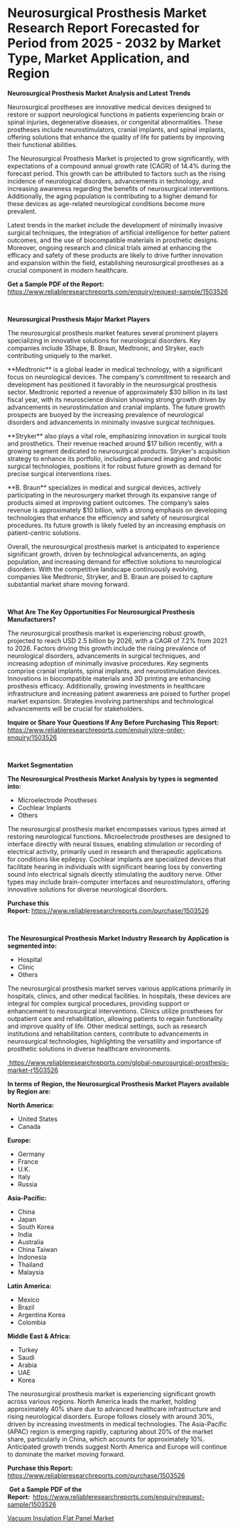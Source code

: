 <p><h1>Neurosurgical Prosthesis Market Research Report Forecasted for Period from 2025 -  2032 by Market Type, Market Application, and Region</h1></p><p><strong>Neurosurgical Prosthesis Market Analysis and Latest Trends</strong></p>
<p><p>Neurosurgical prostheses are innovative medical devices designed to restore or support neurological functions in patients experiencing brain or spinal injuries, degenerative diseases, or congenital abnormalities. These prostheses include neurostimulators, cranial implants, and spinal implants, offering solutions that enhance the quality of life for patients by improving their functional abilities.</p><p>The Neurosurgical Prosthesis Market is projected to grow significantly, with expectations of a compound annual growth rate (CAGR) of 14.4% during the forecast period. This growth can be attributed to factors such as the rising incidence of neurological disorders, advancements in technology, and increasing awareness regarding the benefits of neurosurgical interventions. Additionally, the aging population is contributing to a higher demand for these devices as age-related neurological conditions become more prevalent.</p><p>Latest trends in the market include the development of minimally invasive surgical techniques, the integration of artificial intelligence for better patient outcomes, and the use of biocompatible materials in prosthetic designs. Moreover, ongoing research and clinical trials aimed at enhancing the efficacy and safety of these products are likely to drive further innovation and expansion within the field, establishing neurosurgical prostheses as a crucial component in modern healthcare.</p></p>
<p><strong>Get a Sample PDF of the Report:&nbsp;</strong> <a href="https://www.reliableresearchreports.com/enquiry/request-sample/1503526?utm_campaign=2957&utm_medium=2&utm_source=Github&utm_content=ia&utm_term=23032025&utm_id=neurosurgical-prosthesis">https://www.reliableresearchreports.com/enquiry/request-sample/1503526</a></p>
<p>&nbsp;</p>
<p><strong>Neurosurgical Prosthesis Major Market Players</strong></p>
<p><p>The neurosurgical prosthesis market features several prominent players specializing in innovative solutions for neurological disorders. Key companies include 3Shape, B. Braun, Medtronic, and Stryker, each contributing uniquely to the market.</p><p>**Medtronic** is a global leader in medical technology, with a significant focus on neurological devices. The company's commitment to research and development has positioned it favorably in the neurosurgical prosthesis sector. Medtronic reported a revenue of approximately $30 billion in its last fiscal year, with its neuroscience division showing strong growth driven by advancements in neurostimulation and cranial implants. The future growth prospects are buoyed by the increasing prevalence of neurological disorders and advancements in minimally invasive surgical techniques.</p><p>**Stryker** also plays a vital role, emphasizing innovation in surgical tools and prosthetics. Their revenue reached around $17 billion recently, with a growing segment dedicated to neurosurgical products. Stryker's acquisition strategy to enhance its portfolio, including advanced imaging and robotic surgical technologies, positions it for robust future growth as demand for precise surgical interventions rises.</p><p>**B. Braun** specializes in medical and surgical devices, actively participating in the neurosurgery market through its expansive range of products aimed at improving patient outcomes. The company’s sales revenue is approximately $10 billion, with a strong emphasis on developing technologies that enhance the efficiency and safety of neurosurgical procedures. Its future growth is likely fueled by an increasing emphasis on patient-centric solutions.</p><p>Overall, the neurosurgical prosthesis market is anticipated to experience significant growth, driven by technological advancements, an aging population, and increasing demand for effective solutions to neurological disorders. With the competitive landscape continuously evolving, companies like Medtronic, Stryker, and B. Braun are poised to capture substantial market share moving forward.</p></p>
<p>&nbsp;</p>
<p><strong>What Are The Key Opportunities For Neurosurgical Prosthesis Manufacturers?</strong></p>
<p><p>The neurosurgical prosthesis market is experiencing robust growth, projected to reach USD 2.5 billion by 2026, with a CAGR of 7.2% from 2021 to 2026. Factors driving this growth include the rising prevalence of neurological disorders, advancements in surgical techniques, and increasing adoption of minimally invasive procedures. Key segments comprise cranial implants, spinal implants, and neurostimulation devices. Innovations in biocompatible materials and 3D printing are enhancing prosthesis efficacy. Additionally, growing investments in healthcare infrastructure and increasing patient awareness are poised to further propel market expansion. Strategies involving partnerships and technological advancements will be crucial for stakeholders.</p></p>
<p><strong>Inquire or Share Your Questions If Any Before Purchasing This Report:</strong> <a href="https://www.reliableresearchreports.com/enquiry/pre-order-enquiry/1503526?utm_campaign=2957&utm_medium=2&utm_source=Github&utm_content=ia&utm_term=23032025&utm_id=neurosurgical-prosthesis">https://www.reliableresearchreports.com/enquiry/pre-order-enquiry/1503526</a></p>
<p>&nbsp;</p>
<p><strong>Market Segmentation</strong></p>
<p><strong>The Neurosurgical Prosthesis Market Analysis by types is segmented into:</strong></p>
<p><ul><li>Microelectrode Prostheses</li><li>Cochlear Implants</li><li>Others</li></ul></p>
<p><p>The neurosurgical prosthesis market encompasses various types aimed at restoring neurological functions. Microelectrode prostheses are designed to interface directly with neural tissues, enabling stimulation or recording of electrical activity, primarily used in research and therapeutic applications for conditions like epilepsy. Cochlear implants are specialized devices that facilitate hearing in individuals with significant hearing loss by converting sound into electrical signals directly stimulating the auditory nerve. Other types may include brain-computer interfaces and neurostimulators, offering innovative solutions for diverse neurological disorders.</p></p>
<p><strong>Purchase this Report:&nbsp;</strong><a href="https://www.reliableresearchreports.com/purchase/1503526?utm_campaign=2957&utm_medium=2&utm_source=Github&utm_content=ia&utm_term=23032025&utm_id=neurosurgical-prosthesis">https://www.reliableresearchreports.com/purchase/1503526</a></p>
<p>&nbsp;</p>
<p><strong>The Neurosurgical Prosthesis Market Industry Research by Application is segmented into:</strong></p>
<p><ul><li>Hospital</li><li>Clinic</li><li>Others</li></ul></p>
<p><p>The neurosurgical prosthesis market serves various applications primarily in hospitals, clinics, and other medical facilities. In hospitals, these devices are integral for complex surgical procedures, providing support or enhancement to neurosurgical interventions. Clinics utilize prostheses for outpatient care and rehabilitation, allowing patients to regain functionality and improve quality of life. Other medical settings, such as research institutions and rehabilitation centers, contribute to advancements in neurosurgical technologies, highlighting the versatility and importance of prosthetic solutions in diverse healthcare environments.</p></p>
<p><a href="https://www.reliableresearchreports.com/global-neurosurgical-prosthesis-market-r1503526?utm_campaign=2957&utm_medium=2&utm_source=Github&utm_content=ia&utm_term=23032025&utm_id=neurosurgical-prosthesis">&nbsp;https://www.reliableresearchreports.com/global-neurosurgical-prosthesis-market-r1503526</a></p>
<p><strong>In terms of Region, the Neurosurgical Prosthesis Market Players available by Region are:</strong></p>
<p>
    <p> <strong> North America: </strong>
        <ul>
            <li>United States</li>
            <li>Canada</li>
        </ul>
        </p> 
    <p> <strong> Europe: </strong>
        <ul>
            <li>Germany</li>
            <li>France</li>
            <li>U.K.</li>
            <li>Italy</li>
            <li>Russia</li>
        </ul>
        </p> 
    <p> <strong> Asia-Pacific: </strong>
        <ul>
            <li>China</li>
            <li>Japan</li>
            <li>South Korea</li>
            <li>India</li>
            <li>Australia</li>
            <li>China Taiwan</li>
            <li>Indonesia</li>
            <li>Thailand</li>
            <li>Malaysia</li>
        </ul>
        </p> 
    <p> <strong> Latin America: </strong>
        <ul>
            <li>Mexico</li>
            <li>Brazil</li>
            <li>Argentina Korea</li>
            <li>Colombia</li>
        </ul>
        </p> 
    <p> <strong> Middle East & Africa: </strong>
        <ul>
            <li>Turkey</li>
            <li>Saudi</li>
            <li>Arabia</li>
            <li>UAE</li>
            <li>Korea</li>
        </ul>
    </p>
    </p>
<p><p>The neurosurgical prosthesis market is experiencing significant growth across various regions. North America leads the market, holding approximately 40% share due to advanced healthcare infrastructure and rising neurological disorders. Europe follows closely with around 30%, driven by increasing investments in medical technologies. The Asia-Pacific (APAC) region is emerging rapidly, capturing about 20% of the market share, particularly in China, which accounts for approximately 10%. Anticipated growth trends suggest North America and Europe will continue to dominate the market moving forward.</p></p>
<p><strong>Purchase this Report: </strong><a href="https://www.reliableresearchreports.com/purchase/1503526?utm_campaign=2957&utm_medium=2&utm_source=Github&utm_content=ia&utm_term=23032025&utm_id=neurosurgical-prosthesis">https://www.reliableresearchreports.com/purchase/1503526</a></p>
<p>&nbsp;<strong>Get a Sample PDF of the Report:&nbsp;&nbsp;</strong><a href="https://www.reliableresearchreports.com/enquiry/request-sample/1503526?utm_campaign=2957&utm_medium=2&utm_source=Github&utm_content=ia&utm_term=23032025&utm_id=neurosurgical-prosthesis">https://www.reliableresearchreports.com/enquiry/request-sample/1503526</a></p>
<p><strong></strong></p>
<p><p><a href="https://github.com/briandahm87/Market-Research-Report-List-1/blob/main/vacuum-insulation-flat-panel-market.md?utm_campaign=2957&utm_medium=2&utm_source=Github&utm_content=ia&utm_term=23032025&utm_id=neurosurgical-prosthesis">Vacuum Insulation Flat Panel Market</a></p></p>